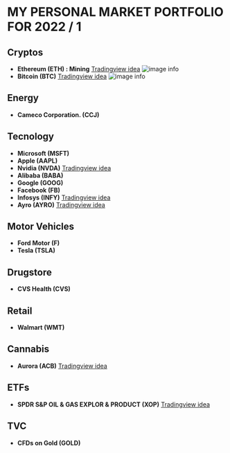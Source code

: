 # MY PERSONAL MARKET PORTFOLIO FOR 2022 / 1

## Cryptos

- **Ethereum (ETH) : Mining**  [Tradingview idea](https://www.tradingview.com/chart/ETHUSD/5urYIxSb-ETHUSD-D-Prediction-Bullish-to-ETH-2-0/)
![image info](https://www.tradingview.com/i/5urYIxSb/)
- **Bitcoin (BTC)** [Tradingview idea](https://www.tradingview.com/chart/BTCUSD/FIdUwc0E-BTCUSD-D-Great-deal-at-price-rounding-70K/)
![image info](https://www.tradingview.com/i/FIdUwc0E/)

## Energy

- **Cameco Corporation. (CCJ)**



## Tecnology

- **Microsoft (MSFT)** 
- **Apple (AAPL)** 
- **Nvidia (NVDA)**  [Tradingview idea]()  
- **Alibaba (BABA)** 
- **Google (GOOG)**
- **Facebook (FB)**
- **Infosys (INFY)** [Tradingview idea]()  
- **Ayro (AYRO)** [Tradingview idea]()  


## Motor Vehicles

- **Ford Motor (F)** 
- **Tesla (TSLA)**



## Drugstore

- **CVS Health (CVS)**



## Retail

- **Walmart (WMT)**



## Cannabis

- **Aurora (ACB)** [Tradingview idea]()



## ETFs

- **SPDR S&P OIL & GAS EXPLOR & PRODUCT (XOP)** [Tradingview idea]()


## TVC

- **CFDs on Gold (GOLD)**
